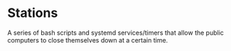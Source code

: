 # Stations

A series of bash scripts and systemd services/timers that allow the public computers to close themselves down at a certain time.